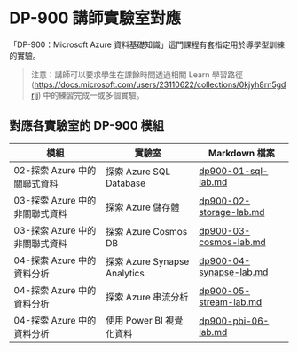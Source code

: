 # DP-900 講師實驗室對應

「DP-900：Microsoft Azure 資料基礎知識」這門課程有套指定用於導學型訓練的實驗。 

> 注意：講師可以要求學生在課餘時間透過相關 Learn 學習路徑 (https://docs.microsoft.com/users/23110622/collections/0kjyh8rn5gdrjj) 中的練習完成一或多個實驗。 

## 對應各實驗室的 DP-900 模組

| 模組 | 實驗室 | Markdown 檔案 |
| --- | --- | --- |
| 02-探索 Azure 中的關聯式資料 | 探索 Azure SQL Database | [dp900-01-sql-lab.md](https://github.com/MicrosoftLearning/DP-900T00A-Azure-Data-Fundamentals/blob/master/Instructions/Labs/dp900-01-sql-lab.md) |
| 03-探索 Azure 中的非關聯式資料 | 探索 Azure 儲存體 | [dp900-02-storage-lab.md](https://github.com/MicrosoftLearning/DP-900T00A-Azure-Data-Fundamentals/blob/master/Instructions/Labs/dp900-02-storage-lab.md) |
| 03-探索 Azure 中的非關聯式資料| 探索 Azure Cosmos DB  | [dp900-03-cosmos-lab.md](https://github.com/MicrosoftLearning/DP-900T00A-Azure-Data-Fundamentals/blob/master/Instructions/Labs/dp900-03-cosmos-lab.md) |
| 04-探索 Azure 中的資料分析 | 探索 Azure Synapse Analytics | [dp900-04-synapse-lab.md](https://github.com/MicrosoftLearning/DP-900T00A-Azure-Data-Fundamentals/blob/master/Instructions/Labs/dp900-04-synapse-lab.md) |
| 04-探索 Azure 中的資料分析 | 探索 Azure 串流分析 | [dp900-05-stream-lab.md](https://github.com/MicrosoftLearning/DP-900T00A-Azure-Data-Fundamentals/blob/master/Instructions/Labs/dp900-05-stream-lab.md) |
| 04-探索 Azure 中的資料分析 | 使用 Power BI 視覺化資料 | [dp900-pbi-06-lab.md](https://github.com/MicrosoftLearning/DP-900T00A-Azure-Data-Fundamentals/blob/master/Instructions/Labs/dp900-pbi-06-lab.md) |
